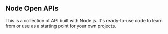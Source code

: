 ## Node Open APIs

This is a collection of API built with Node.js. It's ready-to-use code to learn from or use as a starting point for your own projects.
